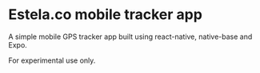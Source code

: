 # Estela.co mobile tracker app
A simple mobile GPS tracker app built using react-native, native-base and Expo.

For experimental use only.